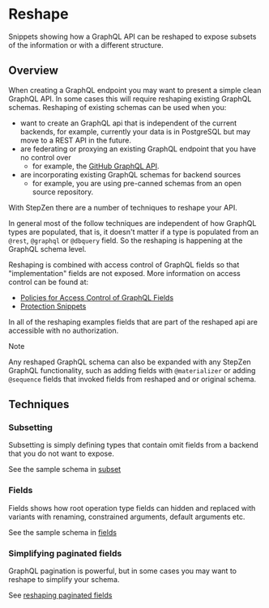 # Reshape

Snippets showing how a GraphQL API can be reshaped to expose subsets of the information or with a different structure.

## Overview

When creating a GraphQL endpoint you may want to present a simple clean GraphQL API. In some cases this will
require reshaping existing GraphQL schemas. Reshaping of existing schemas can be used when you:

- want to create an GraphQL api that is independent of the current backends,
  for example, currently your data is in PostgreSQL but may move to a REST API in the future.
- are federating or proxying an existing GraphQL endpoint that you have no control over
  - for example, the [GitHub GraphQL API](https://docs.github.com/en/graphql).
- are incorporating existing GraphQL schemas for backend sources
  - for example, you are using pre-canned schemas from an open source repository.

With StepZen there are a number of techniques to reshape your API.

In general most of the follow techniques are independent of how GraphQL types are
populated, that is, it doesn't matter if a type is populated from an `@rest`, `@graphql` or `@dbquery` field.
So the reshaping is happening at the GraphQL schema level.

Reshaping is combined with access control of GraphQL fields so that
"implementation" fields are not exposed. More information on access control can be found at:

- [Policies for Access Control of GraphQL Fields](https://stepzen.com/docs/access-control/access-control-rules)
- [Protection Snippets](https://github.com/stepzen-dev/snippets#protection)

In all of the reshaping examples fields that are part of the reshaped api are accessible with no authorization.

> [!NOTE]
> Any reshaped GraphQL schema can also be expanded with any StepZen GraphQL functionality, such as adding fields with `@materializer` or adding `@sequence` fields that invoked fields from reshaped and or original schema.

## Techniques

### Subsetting

Subsetting is simply defining types that contain omit fields from a backend that you do not want to expose.

See the sample schema in [subset](subset/README.md)

### Fields

Fields shows how root operation type fields can hidden and replaced with variants with renaming, constrained arguments, default arguments etc.

See the sample schema in [fields](fields/README.md)

### Simplifying paginated fields

GraphQL pagination is powerful, but in some cases you may want to reshape to simplify your schema.

See [reshaping paginated fields](../rest/pagination/README.md#reshaping-paginated-fields)
